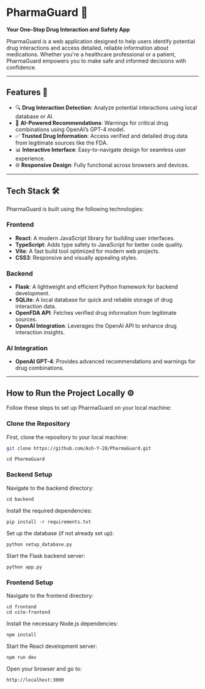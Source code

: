 # PharmaGuard 💊
**Your One-Stop Drug Interaction and Safety App**

PharmaGuard is a web application designed to help users identify potential drug interactions and access detailed, reliable information about medications. Whether you're a healthcare professional or a patient, PharmaGuard empowers you to make safe and informed decisions with confidence.

---

## Features 🌟
- 🔍 **Drug Interaction Detection**: Analyze potential interactions using local database or AI.
- 🧠 **AI-Powered Recommendations**: Warnings for critical drug combinations using OpenAI’s GPT-4 model.
- ✅ **Trusted Drug Information**: Access verified and detailed drug data from legitimate sources like the FDA.
- 📊 **Interactive Interface**: Easy-to-navigate design for seamless user experience.
- 🌐 **Responsive Design**: Fully functional across browsers and devices.

---

## Tech Stack 🛠️ 
PharmaGuard is built using the following technologies:

### Frontend
- **React**: A modern JavaScript library for building user interfaces.
- **TypeScript**: Adds type safety to JavaScript for better code quality.
- **Vite**: A fast build tool optimized for modern web projects.
- **CSS3**: Responsive and visually appealing styles.

### Backend
- **Flask**: A lightweight and efficient Python framework for backend development.
- **SQLite**: A local database for quick and reliable storage of drug interaction data.
- **OpenFDA API**: Fetches verified drug information from legitimate sources.
- **OpenAI Integration**: Leverages the OpenAI API to enhance drug interaction insights.

### AI Integration
- **OpenAI GPT-4**: Provides advanced recommendations and warnings for drug combinations.

---

## How to Run the Project Locally  ⚙️ 
Follow these steps to set up PharmaGuard on your local machine:

### Clone the Repository

First, clone the repository to your local machine:
```bash
git clone https://github.com/Ash-Y-28/PharmaGuard.git
```

```
cd PharmaGuard
```

### Backend Setup

Navigate to the backend directory:
```
cd backend
```

Install the required dependencies:
```
pip install -r requirements.txt
```

Set up the database (if not already set up):
```
python setup_database.py
```

Start the Flask backend server:
```
python app.py
```

### Frontend Setup

Navigate to the frontend directory:
```
cd frontend
cd vite-frontend
```

Install the necessary Node.js dependencies:
```
npm install
```

Start the React development server:
```
npm run dev
```
Open your browser and go to:
```
http://localhost:3000
```
